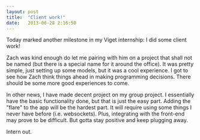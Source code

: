 ```yaml
---
layout: post
title:  "Client work!"
date:   2013-06-28 2:16:50
---
```


Today marked another milestone in my Viget internship: I did some client work!

Zach was kind enough do let me pairing with him on a project that shall not be named (but there is a special name 
for it around the office). It was pretty simple, just setting up some models, but it was a cool experience. I got 
to see how Zach think things ahead in making programming decisions. There should be some more good experiences to 
come.

In other news, I have made decent project on my group project. I essentially have the basic functionality done, but
that is just the easy part. Adding the "flare" to the app will be the hardest part. It will require using some 
things I never have before (i.e. websockets). Plus, integrating with the front-end may prove to be difficult. But 
gotta stay positive and keep plugging away.

Intern out.
